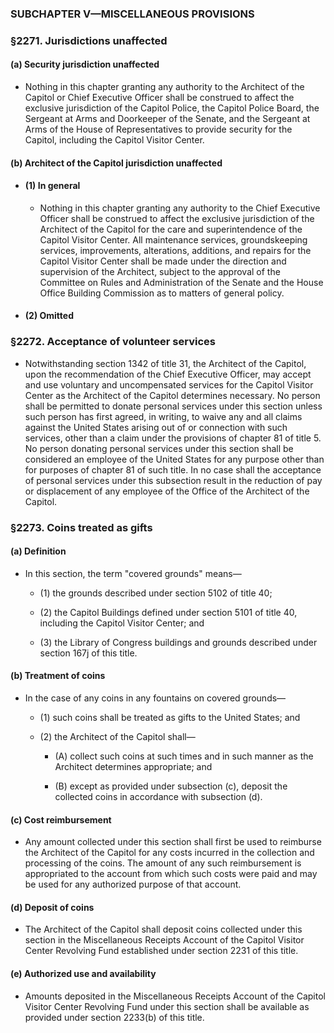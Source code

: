 ### SUBCHAPTER V—MISCELLANEOUS PROVISIONS

### §2271. Jurisdictions unaffected
#### (a) Security jurisdiction unaffected
* Nothing in this chapter granting any authority to the Architect of the Capitol or Chief Executive Officer shall be construed to affect the exclusive jurisdiction of the Capitol Police, the Capitol Police Board, the Sergeant at Arms and Doorkeeper of the Senate, and the Sergeant at Arms of the House of Representatives to provide security for the Capitol, including the Capitol Visitor Center.

#### (b) Architect of the Capitol jurisdiction unaffected
* #### (1) In general
  * Nothing in this chapter granting any authority to the Chief Executive Officer shall be construed to affect the exclusive jurisdiction of the Architect of the Capitol for the care and superintendence of the Capitol Visitor Center. All maintenance services, groundskeeping services, improvements, alterations, additions, and repairs for the Capitol Visitor Center shall be made under the direction and supervision of the Architect, subject to the approval of the Committee on Rules and Administration of the Senate and the House Office Building Commission as to matters of general policy.

* #### (2) Omitted

### §2272. Acceptance of volunteer services
* Notwithstanding section 1342 of title 31, the Architect of the Capitol, upon the recommendation of the Chief Executive Officer, may accept and use voluntary and uncompensated services for the Capitol Visitor Center as the Architect of the Capitol determines necessary. No person shall be permitted to donate personal services under this section unless such person has first agreed, in writing, to waive any and all claims against the United States arising out of or connection with such services, other than a claim under the provisions of chapter 81 of title 5. No person donating personal services under this section shall be considered an employee of the United States for any purpose other than for purposes of chapter 81 of such title. In no case shall the acceptance of personal services under this subsection result in the reduction of pay or displacement of any employee of the Office of the Architect of the Capitol.

### §2273. Coins treated as gifts
#### (a) Definition
* In this section, the term "covered grounds" means—

  * (1) the grounds described under section 5102 of title 40;

  * (2) the Capitol Buildings defined under section 5101 of title 40, including the Capitol Visitor Center; and

  * (3) the Library of Congress buildings and grounds described under section 167j of this title.

#### (b) Treatment of coins
* In the case of any coins in any fountains on covered grounds—

  * (1) such coins shall be treated as gifts to the United States; and

  * (2) the Architect of the Capitol shall—

    * (A) collect such coins at such times and in such manner as the Architect determines appropriate; and

    * (B) except as provided under subsection (c), deposit the collected coins in accordance with subsection (d).

#### (c) Cost reimbursement
* Any amount collected under this section shall first be used to reimburse the Architect of the Capitol for any costs incurred in the collection and processing of the coins. The amount of any such reimbursement is appropriated to the account from which such costs were paid and may be used for any authorized purpose of that account.

#### (d) Deposit of coins
* The Architect of the Capitol shall deposit coins collected under this section in the Miscellaneous Receipts Account of the Capitol Visitor Center Revolving Fund established under section 2231 of this title.

#### (e) Authorized use and availability
* Amounts deposited in the Miscellaneous Receipts Account of the Capitol Visitor Center Revolving Fund under this section shall be available as provided under section 2233(b) of this title.